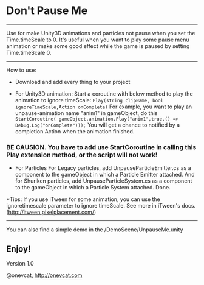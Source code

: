 # Don't Pause Me

---

Use for make Unity3D animations and particles not pause when you set the Time.timeScale to 0. It's useful when you want to play some pause menu animation or make some good effect while the game is paused by setting Time.timeScale 0.

---

How to use:

* Download and add every thing to your project

* For Unity3D animation:
Start a coroutine with below method to play the animation to ignore timeScale:
`Play(string clipName, bool ignoreTimeScale,Action onComplete)`
For example, you want to play an unpause-animation name "anim1" in gameObject, do this 		
`StartCoroutine( gameObject.animation.Play("anim1",true,() => Debug.Log("onComplete")));`
You will get a chance to notified by a completion Action when the animation finished.

### BE CAUSION. You have to add use StartCoroutine in calling this Play extension method, or the script will not work!

* For Particles
For Legacy particles, add UnpauseParticleEmitter.cs as a component to the gameObject in which a Particle Emitter attached.
And for Shuriken particles, add UnpauseParticleSystem.cs as a component to the gameObject in which a Particle System attached.
Done.

*Tips:
If you use iTween for some animation, you can use the ignoretimescale parameter to ignore timeScale. See more in iTween's docs.(http://itween.pixelplacement.com/)

----------------

You can also find a simple demo in the /DemoScene/UnpauseMe.unity

Enjoy!
----------------
Version 1.0

@onevcat, http://onevcat.com
